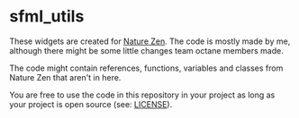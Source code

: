 # sfml_utils

These widgets are created for [Nature Zen](https://github.com/richelbilderbeek/djog_unos_2018).
The code is mostly made by me, although there might be some little changes team octane members made.

The code might contain references, functions, variables and classes from Nature Zen that aren't in here.

You are free to use the code in this repository in your project as long as your project is open source (see: [LICENSE](LICENSE)).
